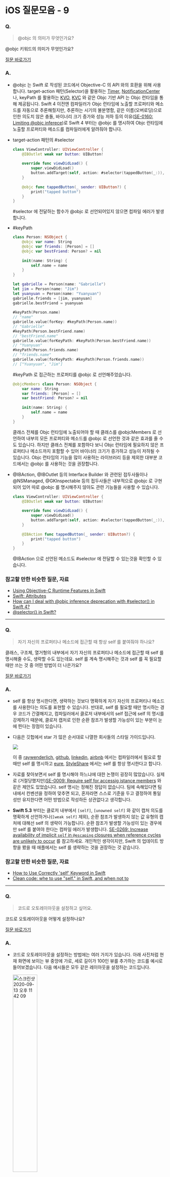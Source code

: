 # iOS 질문모음 - 9

### Q.

> @objc 의 의미가 무엇인가요?

@objc 키워드의 의미가 무엇인가요?

[질문 바로가기](https://stackoverflow.com/questions/30795117/when-to-use-objc-in-swift)

### A.

* @objc 는 Swift 로 작성된 코드에서 Objective-C 의 API 와의 호환을 위해 사용합니다. target-action 패턴(Selector)을 활용하는 [Timer](https://developer.apple.com/documentation/foundation/timer), [NotificationCenter](https://developer.apple.com/documentation/foundation/notificationcenter) 나, keyPath 를 활용하는 [KVO](https://developer.apple.com/documentation/swift/cocoa_design_patterns/using_key-value_observing_in_swift), [KVC](https://developer.apple.com/library/archive/documentation/Cocoa/Conceptual/KeyValueCoding/index.html) 와 같은 Objc 기반 API 는 Objc 런타임을 통해 제공됩니다. Swift 4 이전엔 컴파일러가 Objc 런타임에 노출할 프로퍼티와 메소드를 자동으로 추론해줬지만, 추론하는 시기의 불분명함, 같은 이름(오버로딩)으로 인한 의도치 않은 충돌, 바이너리 크기 증가와 성능 저하 등의 이유([SE-0160: Limiting @objc inferece](https://github.com/apple/swift-evolution/blob/master/proposals/0160-objc-inference.md))로 Swift 4 부터는 @objc 를 명시하여 Objc 런타임에 노출할 프로퍼티와 메소드를 컴파일러에게 알려줘야 합니다.

* target-action 패턴의 #selector

  ```swift
  class ViewController: UIViewController {
      @IBOutlet weak var button: UIButton!
      
      override func viewDidLoad() {
          super.viewDidLoad()
          button.addTarget(self, action: #selector(tappedButton(_:)), for: .touchUpInside)
      }
      
      @objc func tappedButton(_ sender: UIButton?) {
          print("tapped button")
      }
  }
  ```

  #selector 에 전달하는 함수가 @objc 로 선언되어있지 않으면 컴파일 에러가 발생합니다.

* #keyPath

  ```swift
  class Person: NSObject {
      @objc var name: String
      @objc var friends: [Person] = []
      @objc var bestFriend: Person? = nil
      
      init(name: String) {
          self.name = name
      }
  }
   
  let gabrielle = Person(name: "Gabrielle")
  let jim = Person(name: "Jim")
  let yuanyuan = Person(name: "Yuanyuan")
  gabrielle.friends = [jim, yuanyuan]
  gabrielle.bestFriend = yuanyuan
   
  #keyPath(Person.name)
  // "name"
  gabrielle.value(forKey: #keyPath(Person.name))
  // "Gabrielle"
  #keyPath(Person.bestFriend.name)
  // "bestFriend.name"
  gabrielle.value(forKeyPath: #keyPath(Person.bestFriend.name))
  // "Yuanyuan"
  #keyPath(Person.friends.name)
  // "friends.name"
  gabrielle.value(forKeyPath: #keyPath(Person.friends.name))
  // ["Yuanyuan", "Jim"]
  ```

  #keyPath 로 접근하는 프로퍼티를 @objc 로 선언해주었습니다.

  ```swift
  @objcMembers class Person: NSObject {
      var name: String
      var friends: [Person] = []
      var bestFriend: Person? = nil
      
      init(name: String) {
          self.name = name
      }
  }
  ```

  클래스 전체를 Objc 런타임에 노출되어야 할 때 클래스를 @objcMembers 로 선언하여 내부의 모든 프로퍼티와 메소드를 @objc 로 선언한 것과 같은 효과를 줄 수도 있습니다. 하지만 클래스 전체를 포함하다 보니 Objc 런타임에 필요하지 않은 프로퍼티나 메소드까지 포함할 수 있어 바이너리 크기가 증가하고 성능이 저하될 수 있습니다. Objc 런타임의 기능을 많이 사용하는 라이브러리 등을 제외한 대부분 코드에서는 @objc 를 사용하는 것을 권장합니다.

* @IBAction, @IBOutlet 등의 Interface Builder 와 관련된 접두사들이나 @NSManaged, @GKInspectable 등의 접두사들은 내부적으로 @objc 로 구현되어 있어 따로 @objc 를 명시해주지 않아도 관련 기능들을 사용할 수 있습니다.

  ```swift
  class ViewController: UIViewController {
      @IBOutlet weak var button: UIButton!
      
      override func viewDidLoad() {
          super.viewDidLoad()
          button.addTarget(self, action: #selector(tappedButton(_:)), for: .touchUpInside)
      }
      
      @IBAction func tappedButton(_ sender: UIButton?) {
          print("tapped button")
      }
  }
  ```

  @IBAction 으로 선언된 메소드도 #selector 에 전달할 수 있는것을 확인할 수 있습니다.

### 참고할 만한 비슷한 질문, 자료

* [Using Objective-C Runtime Features in Swift](https://developer.apple.com/documentation/swift/using_objective-c_runtime_features_in_swift)
* [Swift: Attributes](https://docs.swift.org/swift-book/ReferenceManual/Attributes.html#)
* [How can I deal with @objc inference deprecation with #selector() in Swift 4?](https://stackoverflow.com/questions/44390378/how-can-i-deal-with-objc-inference-deprecation-with-selector-in-swift-4)
* [@selector() in Swift?](https://stackoverflow.com/questions/24007650/selector-in-swift)

-----

### Q.

> 자기 자신의 프로퍼티나 메소드에 접근할 때 항상 self 를 붙여줘야 하나요?

클래스, 구조체, 열거형의 내부에서 자기 자신의 프로퍼티나 메소드에 접근할 때 self 를 명시해줄 수도, 생략할 수도 있는데요. self 를 계속 명시해주는 것과 self 를 꼭 필요할 때만 쓰는 것 중 어떤 방법이 더 나은가요?

[질문 바로가기](https://stackoverflow.com/questions/24215578/when-should-i-access-properties-with-self-in-swift)

### A.

* self 를 항상 명시한다면, 생략하는 것보다 명확하게 자기 자신의 프로퍼티나 메소드를 사용한다는 의도를 표현할 수 있습니다. 반대로, self 를 필요할 때만 명시하는 경우 코드가 간결해지고, 컴파일러에서 클로저 내부에서의 self 접근에 self 의 명시를 강제하기 때문에, 클로저 캡처로 인한 순환 참조가 발생할 가능성이 있는 부분이 눈에 띈다는 장점이 있습니다.

* 다음은 깃헙에서 star 가 많은 순서대로 나열한 회사들의 스타일 가이드입니다.

  <img src="https://user-images.githubusercontent.com/50410213/93017717-d4949c80-f605-11ea-9098-3f9f35db08fe.png"/>

  이 중 [raywenderlich](https://github.com/raywenderlich/swift-style-guide#use-of-self), [github](https://github.com/github/swift-style-guide#only-explicitly-refer-to-self-when-required), [linkedin](https://github.com/linkedin/swift-style-guide#3-coding-style), [airbnb](https://github.com/airbnb/swift#style) 에서는 컴파일러에서 필요로 할 때만 self 를 명시하고 [eure](https://github.com/eure/swift-style-guide#all-instance-properties-and-functions-should-be-fully-qualified-with-self-including-within-closures), [StyleShare](https://github.com/StyleShare/swift-style-guide#%ED%81%B4%EB%9E%98%EC%8A%A4%EC%99%80-%EA%B5%AC%EC%A1%B0%EC%B2%B4) 에서는 self 를 항상 명시한다고 합니다.

* 자료를 찾아보면서 self 를 명시해야 하느냐에 대한 논쟁이 굉장히 많았습니다. 실제로 (거절당했지만)[SE-0009: Require self for accessig istance members](https://github.com/apple/swift-evolution/blob/master/proposals/0009-require-self-for-accessing-instance-members.md) 와 같은 제안도 있었습니다. self 명시는 정해진 정답이 없습니다. 팀에 속해있다면 팀 내에서 컨벤션을 정하여 맞추면 되고, 혼자라면 스스로 기준을 두고 결정하여 통일성만 유지한다면 어떤 방법으로 작성하든 상관없다고 생각합니다.

* **Swift 5.3** 부터는 클로저 내부에서 `[self]`, `[unowned self]` 와 같이 캡처 의도를 명확하게 선언하거나(`[weak self]` 제외), 순환 참조가 발생하지 않는 값 유형의 캡처에 대해선 self 의 생략이 가능합니다. 순환 참조가 발생할 가능성이 있는 경우에만 self 를 붙여야 한다는 컴파일 에러가 발생합니다. [SE-0269: Increase availability of implicit `self` in `@escaping` closures when reference cycles are unlikely to occur](https://github.com/apple/swift-evolution/blob/master/proposals/0269-implicit-self-explicit-capture.md) 를 참고하세요. 개인적인 생각이지만, Swift 의 업데이트 방향을 봤을 때 애플에서는 self 를 생략하는 것을 권장하는 것 같습니다.

### 참고할 만한 비슷한 질문, 자료

* [How to Use Correctly 'self' Keyword in Swift](https://dmitripavlutin.com/how-to-use-correctly-self-keyword-in-swift/)
* [Clean code: whe to use "self." in Swift, and when not to](http://thebugcode.github.io/when-to-self-in-swift-and-when-not-to-2/)

-----

### Q.

> 코드로 오토레이아웃을 설정하고 싶어요.

코드로 오토레이아웃을 어떻게 설정하나요?

[질문 바로가기](https://stackoverflow.com/questions/26180822/how-to-add-constraints-programmatically-using-swift)

### A.

* 코드로 오토레이아웃을 설정하는 방법에는 여러 가지가 있습니다. 아래 사진처럼 현재 화면에 보이는 뷰 중앙에 가로, 세로 길이가 100인 뷰를 추가하는 코드를 예시로 들어보겠습니다. 다음 예시들은 모두 같은 레이아웃을 설정하는 코드입니다.

  <img width="40%" alt="스크린샷 2020-09-13 오후 11 42 09" src="https://user-images.githubusercontent.com/50410213/93020902-cac96400-f61a-11ea-8ad4-271761e6627f.png">

* 코드로 설정하는 레이아웃은 크게 제약조건을 생성하는 부분과 제약조건을 활성화하는 부분으로 나뉩니다. 제약조건을 먼저 생성하고 생성한 제약조건을 활성화하는 방식으로 레이아웃을 설정합니다.

  ```swift
  override func viewDidLoad() {
          super.viewDidLoad()
          let squareView = UIView()
          squareView.backgroundColor = .systemIndigo
          view.addSubview(squareView)
          
          // autoResizingMask 를 제약조건으로 변환하지 않겠다는 것을 명시
          squareView.translatesAutoresizingMaskIntoConstraints = false
    
          // 레이아웃 제약조건 생성 코드 작성
          ...
          
          // 레이아웃 제약조건 활성화 코드 작성
          ...
      }
  ```

  코드로 오토레이아웃을 설정해 줄 땐 반드시 설정해줄 뷰의 [translatesAutoresizingMaskIntoConstraints](https://developer.apple.com/documentation/uikit/uiview/1622572-translatesautoresizingmaskintoco) 를 false 로 설정해주어야 합니다. 기본적으로 코드로 생성한 뷰는 true 를 기본값으로 가지며 인터페이스 빌더에 뷰를 추가하면 자동으로 false 로 설정되지만, 우리는 코드로 오토레이아웃을 설정해줄 것이기 때문에 직접 false 로 설정해주어야 합니다.

* 제약조건 생성

  * [NSLayoutConstraint 의 이니셜라이저](https://developer.apple.com/documentation/uikit/nslayoutconstraint/1526954-init)를 활용한 제약조건 생성

    ```swift
    let horizontalConstraint = NSLayoutConstraint(item: squareView, attribute: .centerX, relatedBy: .equal, toItem: view, attribute: .centerX, multiplier: 1, constant: 0)
    let verticalConstraint = NSLayoutConstraint(item: squareView, attribute: .centerY, relatedBy: .equal, toItem: view, attribute: .centerY, multiplier: 1, constant: 0)
    let widthConstraint = NSLayoutConstraint(item: squareView, attribute: .width, relatedBy: .equal, toItem: nil, attribute: .notAnAttribute, multiplier: 1, constant: 100)
    let heightConstraint = NSLayoutConstraint(item: squareView, attribute: .height, relatedBy: .equal, toItem: nil, attribute: .notAnAttribute, multiplier: 1, constant: 100)
    ```

    NSLayoutConstraint 의 이니셜라이저는 제약조건 방정식을 그대로 코드로 표현한 형태입니다. 각각의 인자를 식으로 변환하면 `view1.attr1 <relation> multiplier × view2.attr2 + c` 와 같습니다.

  * [NSLayoutAnchor](https://developer.apple.com/documentation/uikit/nslayoutanchor) 를 활용한 제약조건 생성

    ```swift
    let horizontalConstraint = squareView.centerXAnchor.constraint(equalTo: view.centerXAnchor)
    let verticalConstraint = squareView.centerYAnchor.constraint(equalTo: view.centerYAnchor)
    let widthConstraint = squareView.widthAnchor.constraint(equalToConstant: 100)
    let heightConstraint = squareView.heightAnchor.constraint(equalToConstant: 100)
    ```
    
    NSLayoutConstraint 보다 가독성이 좋고 코드가 간결합니다. 공식문서에서는 코드로 오토레이아웃을 설정할 때 NSLayoutConstraint 의 이니셜라이저보단 NSLayoutAnchor 를 권장합니다. 이 둘의 가장 큰 차이점은 잘못된 제약조건을 설정하였을 때 나타납니다.
    
    ```swift
    let horizontalConstraint = NSLayoutConstraint(item: squareView, attribute: .centerX, relatedBy: .equal, toItem: view, attribute: .centerY, multiplier: 1, constant: 0)
    ```
    
    squareView 의 centerX 를 view 의 centerY 에 맞추라는 제약조건입니다. NSLayoutConstraint 를 사용했을 땐 위와 같이 잘못된 제약조건을 설정하면 런타임에 예외를 발생시킵니다.
    
    ```swift
    // Cannot convert value of type 'NSLayoutAnchor<NSLayoutYAxisAnchor>' to expected argument type 'NSLayoutAnchor<NSLayoutXAxisAnchor>' 컴파일 에러 발생
    let horizontalConstraint = squareView.centerXAnchor.constraint(equalTo: view.centerYAnchor)
    ```
    
    반면에, NSLayoutAnchor 를 사용했을 땐 제약조건의 대상이 되는 NSLayoutAnchor 의 타입체크가 이루어져 컴파일 에러를 발생시켜 개발자에게 잘못된 제약조건을 설정한 것을 인지시켜줍니다(하지만 완벽하게 방지해주진 않습니다. 런타임에 충돌이 발생할 수 있습니다.).

* 제약조건 활성화

  * UIView 의 [addConstraints(_:)](https://developer.apple.com/documentation/uikit/uiview/1622523-addconstraint) 를 활용한 제약조건 활성화

    ```swift
    view.addConstraints([horizontalConstraint, verticalConstraint, widthConstraint, heightConstraint])
    ```

    공식문서에서는 iOS 8 이상의 환경에선 addCostraints(_:) 를 직접 호출하는 것보다 isActive 를 활용하라고 합니다.

  * [NSLayoutConstraint 의 isActive](https://developer.apple.com/documentation/uikit/nslayoutconstraint/1527000-isactive) 를 활용한 제약조건 활성화

    ```swift
    horizontalConstraint.isActive = true
    verticalConstraint.isActive = true
    widthConstraint.isActive = true
    heightConstraint.isActive = true
    ```

    Bool 값을 할당하여 제약조건을 활성화, 비활성화할 수 있습니다.

  * [NSLayoutConstraint 의 active(_:)](https://developer.apple.com/documentation/uikit/nslayoutconstraint/1526955-activate) 를 활용한 제약조건 활성화

    ```swift
    NSLayoutConstraint.activate([horizontalConstraint, verticalConstraint, widthConstraint, heightConstraint])
    ```
    
    한 번의 호출로 여러 개의 제약조건을 활성화할 수 있습니다. 각 제약조건의 isActive 를 true 로 설정하는 것과 같습니다.

* Visual format 언어를 활용한 방법([constraints(withVisualFormat:options:metrics:views:)](https://developer.apple.com/documentation/uikit/nslayoutconstraint/1526944-constraints))

  ```swift
  class ViewController: UIViewController {
      
      override func viewDidLoad() {
          super.viewDidLoad()
          let squareView = UIView()
          squareView.backgroundColor = .systemIndigo
          view.addSubview(squareView)
          
          squareView.translatesAutoresizingMaskIntoConstraints = false
          // 레이아웃 제약조건 생성 코드
          let views = ["view": view!, "squareView": squareView]
          let horizontalConstraints = NSLayoutConstraint.constraints(withVisualFormat: "H:[view]-(<=0)-[squareView(100)]", options: .alignAllCenterY, metrics: nil, views: views)
          let verticalConstraints = NSLayoutConstraint.constraints(withVisualFormat: "V:[view]-(<=0)-[squareView(100)]", options: .alignAllCenterX, metrics: nil, views: views)
          // 레이아웃 활성화 코드
          // UIView 의 addConstrains(_:) 를 활용한 방법
          view.addConstraints(horizontalConstraints)
          view.addConstraints(verticalConstraints)
          // NSLayoutConstraint 의 active(_:) 를 활용한 방법
          NSLayoutConstraint.activate(horizontalConstraints)
          NSLayoutConstraint.activate(verticalConstraints)
      }    
  }
  
  ```

  애플에서 제공하는 Visual Format 언어를 활용해 문자열 형식으로 레이아웃을 표현합니다. 간단한 표현식만으로 한번에 여러 개의 제약조건을 생성할 수 있다는 장점이 있습니다. 하지만 표현의 완전성보다 시각화에 초점을 둔 기능으로 가로, 세로 비율 설정과 같이 설정하지 못하는 제약조건이 있다는 한계가 있고, 컴파일러가 Visual Format 언어의 유효성을 검사하지 않아 잘못된 제약조건을 설정하면 런타임에 예외가 발생합니다. 한 문장으로 여러 개의 제약조건을 표현할 수 있어 반환 값이 위의 예시들과는 달리 배열입니다. 그래서 활성화하는 코드도 조금 차이가 있습니다. 자세한 문법은 [Auto Layout Guide: Visual Format Language](https://developer.apple.com/library/archive/documentation/UserExperience/Conceptual/AutolayoutPG/VisualFormatLanguage.html#//apple_ref/doc/uid/TP40010853-CH27-SW1) 에서 확인하실 수 있습니다.

### 참고할 만한 비슷한 질문, 자료

* [Auto Layout Guide: Programmatically Creating Constraints](https://developer.apple.com/library/archive/documentation/UserExperience/Conceptual/AutolayoutPG/ProgrammaticallyCreatingConstraints.html#//apple_ref/doc/uid/TP40010853-CH16-SW1)

